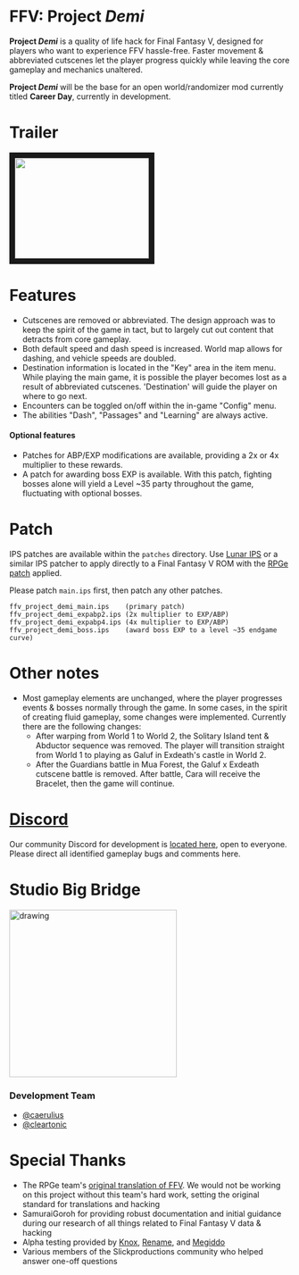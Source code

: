 # FFV: Project *Demi*

**Project *Demi*** is a quality of life hack for Final Fantasy V, designed for players who want to experience FFV hassle-free. Faster movement & abbreviated cutscenes let the player progress quickly while leaving the core gameplay and mechanics unaltered.

**Project *Demi*** will be the base for an open world/randomizer mod currently titled **Career Day**, currently in development. 

# Trailer
<a href="http://www.youtube.com/watch?feature=player_embedded&v=Cw4XK67PteI
" target="_blank"><img src="http://img.youtube.com/vi/Cw4XK67PteI/0.jpg" 
alt="" width="240" height="180" border="10" /></a>

#  Features
- Cutscenes are removed or abbreviated. The design approach was to keep the spirit of the game in tact, but to largely cut out content that detracts from core gameplay.
- Both default speed and dash speed is increased. World map allows for dashing, and vehicle speeds are doubled.
- Destination information is located in the "Key" area in the item menu. While playing the main game, it is possible the player becomes lost as a result of abbreviated cutscenes. 'Destination' will guide the player on where to go next. 
- Encounters can be toggled on/off within the in-game "Config" menu. 
- The abilities "Dash", "Passages" and "Learning" are always active. 
#### Optional features
- Patches for ABP/EXP modifications are available, providing a 2x or 4x multiplier to these rewards. 
- A patch for awarding boss EXP is available. With this patch, fighting bosses alone will yield a Level ~35 party throughout the game, fluctuating with optional bosses. 

# Patch
IPS patches are available within the `patches` directory. Use [Lunar IPS](https://fusoya.eludevisibility.org/lips/) or a similar IPS patcher to apply directly to a Final Fantasy V ROM with the [RPGe patch](http://www.romhacking.net/translations/353/) applied. 

Please patch `main.ips` first, then patch any other patches. 
```
ffv_project_demi_main.ips    (primary patch)
ffv_project_demi_expabp2.ips (2x multiplier to EXP/ABP)
ffv_project_demi_expabp4.ips (4x multiplier to EXP/ABP)
ffv_project_demi_boss.ips    (award boss EXP to a level ~35 endgame curve)
```

# Other notes
- Most gameplay elements are unchanged, where the player progresses events & bosses normally through the game. In some cases, in the spirit of creating fluid gameplay, some changes were implemented. Currently there are the following changes:
  - After warping from World 1 to World 2, the Solitary Island tent & Abductor sequence was removed. The player will transition straight from World 1 to playing as Galuf in Exdeath's castle in World 2. 
  - After the Guardians battle in Mua Forest, the Galuf x Exdeath cutscene battle is removed. After battle, Cara will receive the Bracelet, then the game will continue. 
  
# [Discord](https://discord.gg/6Yw6HbK)
Our community Discord for development is [located here](https://discord.gg/6Yw6HbK), open to everyone. Please direct all identified gameplay bugs and comments here. 

# Studio Big Bridge
<img src="https://i.imgur.com/crHvpA8.png" alt="drawing" width="300">

### Development Team
- [@caerulius](https://twitter.com/caerulius) 
- [@cleartonic](https://twitter.com/cleartonic)

# Special Thanks
- The RPGe team's [original translation of FFV](http://www.romhacking.net/translations/353/). We would not be working on this project without this team's hard work, setting the original standard for translations and hacking
- SamuraiGoroh for providing robust documentation and initial guidance during our research of all things related to Final Fantasy V data & hacking
- Alpha testing provided by [Knox](https://twitter.com/knoxisbest), [Rename](https://twitter.com/SpeedRunesLive), and [Megiddo](https://twitter.com/megiddo_ta)
- Various members of the Slickproductions community who helped answer one-off questions
